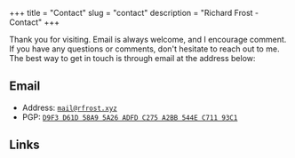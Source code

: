 +++
title = "Contact"
slug = "contact"
description = "Richard Frost - Contact"
+++

Thank you for visiting. Email is always welcome, and I encourage comment. If you have any questions or comments, don't hesitate to reach out to me. The best way to get in touch is through email at the address below:

## Email

- Address: [`mail@rfrost.xyz`](mailto:mail@rfrost.xyz?subject=Website%20enquiry)
- PGP: [`D9F3 D61D 58A9 5A26 ADFD C275 A2BB 544E C711 93C1`](/rf.asc)

## Links

<a href="https://www.linkedin.com/in/rfrost-xyz"><i class="fa contact fa-linkedin"></i></a>
<a href="https://www.github.com/rfrost-xyz"><i class="fa contact fa-github"></i></a>
<a href="https://www.imdb.com/name/nm9553938/?ref_=ttfc_fc_cr82"><i class="fa contact fa-imdb"></i></a>
